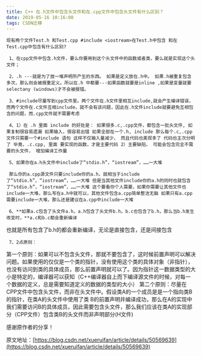 ```yaml
---
title: C++ 在.h文件中包含头文件和在.cpp文件中包含头文件有什么区别？
date: 2019-05-16 10:16:08
tags: CSDN迁移
---
```

   ```
 现有两个文件Test.h 和Test.cpp #include <iostream>在Test.h中包含 和在Test.cpp中包含有什么区别?
```
 
```
 1、在cpp文件中包含.h文件，要么你要用到这个头文件中的函数或者类，要么就是实现这个头文件；
```
 
```
 2、.h ---就是为了放一堆声明所产生的东西。 如果是定义放在.h中。 如果.h被重复包含多次，那么则会被报重定义。所以在.h 中都要---如果函数就要是inline ,如果是变量就要 selectany (windows)才不会被报错。 
```
 
```
 3、#include尽量写到cpp文件里。两个文件在.h文件里相互include,就会产生编译错误，而两个文件在.c文件互相include，就不会有该问题，因此在.h文件include就要避免互相包含的问题，而.cpp文件就不需要考虑
```
 
```
 4、1）在 .h 里面 include 的好处是： 如果很多.c,.cpp文件，都包含一批头文件, 如果复制很容易遗漏 如果输入，很容易出错 如果全部在一个.h, include 那么每个.c,.cpp文件只需要一个#include 语句 这样不仅输入量减少， 而且代码也美观多了 代码也主次分明了 毕竟，.c.cpp, 里面 要实现的函数，才是主要代码 2）主要缺陷， 可能会包含完全不需要的头文件， 增加编译工作量
```
 
```
 5、如果你在a.h头文件中include了“stdio.h”，“iostream”，……一大堆
```
 
```
 那么你的a.cpp源文件只要include你的a.h，就相当于include了“stdio.h”，“iostream”，……一大堆 但是当其他文件include你的a.h的同时也就包含了“stdio.h”，“iostream”，……一大堆 这个要看你个人需要，如果你需要让其他文件也include一大堆，那么写在a.h中就可以，其他文件包含a.cpp简单整洁无脑 如果只有a.cpp需要include一大堆，那么还是建议在a.cpp中include一大堆
```
 
```
 6、**如果a.c包含了头文件a.h，a.h包含了头文件b.h，b.c也包含了b.h，那么当b.h发生改变时，**a.c和b.c都会重新编译
```
 也就是所有包含了b.h的都会重新编译，无论是直接包含，还是间接包含

 
```
 7、2点原则： 
```
 第一个原则：如果可以不包含头文件，那就不要包含了，这时候前置声明可以解决问题。如果使用的仅仅是一个类的指针，没有使用这个类的具体对象（非指针），也没有访问到类的具体成员，那么前置声明就可以了。因为指针这一数据类型的大小是特定的，编译器可以获知（C++编译器自上而下编译源文件的时候，对每一个数据的定义，总是需要知道定义的数据的类型的大小） 第二个原则：尽量在CPP文件中包含头文件，而非在头文件中。假设类A的一个成员是是一个指向类B的指针，在类A的头文件中使用了类 B的前置声明并编译成功，那么在A的实现中我们需要访问B的具体成员，因此需要包含头文件，那么我们应该在类A的实现部分（CPP文件）包含类B的头文件而非声明部分(H文件)

 

 感谢原作者的分享！

 原文地址：[https://blog.csdn.net/xueruifan/article/details/50569639](https://blog.csdn.net/xueruifan/article/details/50569639)

   
 